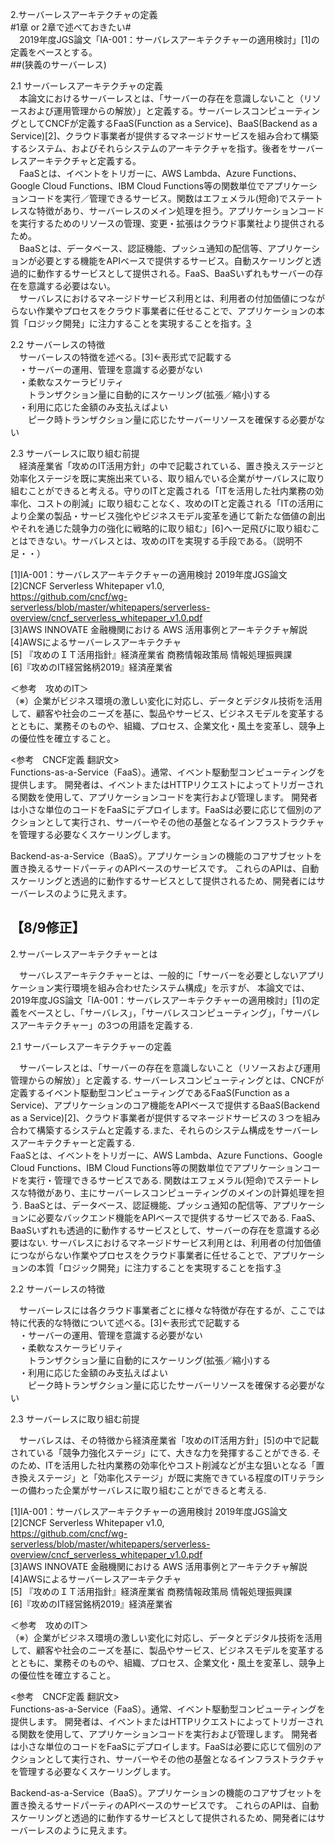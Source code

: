 2.サーバーレスアーキテクチャの定義  
#1章 or 2章で述べておきたい#  
　2019年度JGS論文「IA-001：サーバレスアーキテクチャーの適用検討」[1]の定義をベースとする。  
##(狭義のサーバーレス)  

2.1 サーバーレスアーキテクチャの定義  
　本論文におけるサーバーレスとは、「サーバーの存在を意識しないこと（リソースおよび運用管理からの解放）」と定義する。サーバーレスコンピューティングとしてCNCFが定義するFaaS(Function as a Service)、BaaS(Backend as a Service)[2]、クラウド事業者が提供するマネージドサービスを組み合わて構築するシステム、およびそれらシステムのアーキテクチャを指す。後者をサーバーレスアーキテクチャと定義する。  
　FaaSとは、イベントをトリガーに、AWS Lambda、Azure Functions、Google Cloud Functions、IBM Cloud  Functions等の関数単位でアプリケーションコードを実行／管理できるサービス。関数はエフェメラル(短命)でステートレスな特徴があり、サーバーレスのメイン処理を担う。アプリケーションコードを実行するためのリソースの管理、変更・拡張はクラウド事業社より提供されるため。  
　BaaSとは、データベース、認証機能、プッシュ通知の配信等、アプリケーションが必要とする機能をAPIベースで提供するサービス。自動スケーリングと透過的に動作するサービスとして提供される。FaaS、BaaSいずれもサーバーの存在を意識する必要はない。  
　サーバレスにおけるマネージドサービス利用とは、利用者の付加価値につながらない作業やプロセスをクラウド事業者に任せることで、アプリケーションの本質「ロジック開発」に注力することを実現することを指す。[3](図1)  

2.2 サーバーレスの特徴  
　サーバーレスの特徴を述べる。[3]←表形式で記載する  
　・サーバーの運用、管理を意識する必要がない  
　・柔軟なスケーラビリティ  
　　トランザクション量に自動的にスケーリング(拡張／縮小)する  
　・利用に応じた金額のみ支払えばよい  
　　ピーク時トランザクション量に応じたサーバーリソースを確保する必要がない  

2.3 サーバーレスに取り組む前提  
　経済産業省「攻めのIT活用方針」の中で記載されている、置き換えステージと効率化ステージを既に実施出来ている、取り組んでいる企業がサーバレスに取り組むことができると考える。守りのITと定義される「ITを活用した社内業務の効率化、コストの削減」に取り組むことなく、攻めのITと定義される「ITの活用により企業の製品・サービス強化やビジネスモデル変革を通じて新たな価値の創出やそれを通じた競争力の強化に戦略的に取り組む」[6]へ一足飛びに取り組むことはできない。サーバレスとは、攻めのITを実現する手段である。（説明不足・・）


[1]IA-001：サーバレスアーキテクチャーの適用検討 2019年度JGS論文  
[2]CNCF Serverless Whitepaper v1.0,  
https://github.com/cncf/wg-serverless/blob/master/whitepapers/serverless-overview/cncf_serverless_whitepaper_v1.0.pdf  
[3]AWS INNOVATE 金融機関における AWS 活用事例とアーキテクチャ解説  
[4]AWSによるサーバーレスアーキテクチャ  
[5] 『攻めのＩＴ活用指針』経済産業省 商務情報政策局 情報処理振興課  
[6]『攻めのIT経営銘柄2019』経済産業省  

＜参考　攻めのIT＞  
（※）企業がビジネス環境の激しい変化に対応し、データとデジタル技術を活用して、顧客や社会のニーズを基に、製品やサービス、ビジネスモデルを変革するとともに、業務そのものや、組織、プロセス、企業文化・風土を変革し、競争上の優位性を確立すること。  

<参考　CNCF定義 翻訳文>  
Functions-as-a-Service（FaaS）。通常、イベント駆動型コンピューティングを提供します。 開発者は、イベントまたはHTTPリクエストによってトリガーされる関数を使用して、アプリケーションコードを実行および管理します。 開発者は小さな単位のコードをFaaSにデプロイします。FaaSは必要に応じて個別のアクションとして実行され、サーバーやその他の基盤となるインフラストラクチャを管理する必要なくスケーリングします。  

Backend-as-a-Service（BaaS）。アプリケーションの機能のコアサブセットを置き換えるサードパーティのAPIベースのサービスです。 これらのAPIは、自動スケーリングと透過的に動作するサービスとして提供されるため、開発者にはサーバーレスのように見えます。  


## 【8/9修正】

2.サーバーレスアーキテクチャーとは

　サーバレスアーキテクチャーとは、一般的に「サーバーを必要としないアプリケーション実行環境を組み合わせたシステム構成」を示すが、
本論文では、2019年度JGS論文「IA-001：サーバレスアーキテクチャーの適用検討」[1]の定義をベースとし、「サーバレス」，「サーバレスコンピューティング」，「サーバレスアーキテクチャー」の3つの用語を定義する.

2.1 サーバーレスアーキテクチャーの定義

　サーバーレスとは、「サーバーの存在を意識しないこと（リソースおよび運用管理からの解放）」と定義する.
サーバーレスコンピューティングとは、CNCFが定義するイベント駆動型コンピューティングであるFaaS(Function as a Service)、アプリケーションのコア機能をAPIベースで提供するBaaS(Backend as a Service)[2]、クラウド事業者が提供するマネージドサービスの３つを組み合わて構築するシステムと定義する.また、それらのシステム構成をサーバーレスアーキテクチャーと定義する.  
FaaSとは、イベントをトリガーに、AWS Lambda、Azure Functions、Google Cloud Functions、IBM Cloud Functions等の関数単位でアプリケーションコードを実行・管理できるサービスである.
関数はエフェメラル(短命)でステートレスな特徴があり、主にサーバーレスコンピューティングのメインの計算処理を担う.
BaaSとは、データベース、認証機能、プッシュ通知の配信等、アプリケーションに必要なバックエンド機能をAPIベースで提供するサービスである.
FaaS、BaaSいずれも透過的に動作するサービスとして、サーバーの存在を意識する必要はない.
サーバレスにおけるマネージドサービス利用とは、利用者の付加価値につながらない作業やプロセスをクラウド事業者に任せることで、アプリケーションの本質「ロジック開発」に注力することを実現することを指す.[3](図1)  

2.2 サーバーレスの特徴  

　サーバーレスには各クラウド事業者ごとに様々な特徴が存在するが、ここでは特に代表的な特徴について述べる。[3]←表形式で記載する  
　・サーバーの運用、管理を意識する必要がない  
　・柔軟なスケーラビリティ  
　　トランザクション量に自動的にスケーリング(拡張／縮小)する  
　・利用に応じた金額のみ支払えばよい  
　　ピーク時トランザクション量に応じたサーバーリソースを確保する必要がない  

2.3 サーバーレスに取り組む前提 

　サーバレスは、その特徴から経済産業省「攻めのIT活用方針」[5]の中で記載されている「競争力強化ステージ」にて、大きな力を発揮することができる.
そのため、ITを活用した社内業務の効率化やコスト削減などが主な狙いとなる「置き換えステージ」と「効率化ステージ」が既に実施できている程度のITリテラシーの備わった企業がサーバレスに取り組むことができると考える.


[1]IA-001：サーバレスアーキテクチャーの適用検討 2019年度JGS論文  
[2]CNCF Serverless Whitepaper v1.0,  
https://github.com/cncf/wg-serverless/blob/master/whitepapers/serverless-overview/cncf_serverless_whitepaper_v1.0.pdf  
[3]AWS INNOVATE 金融機関における AWS 活用事例とアーキテクチャ解説  
[4]AWSによるサーバーレスアーキテクチャ  
[5] 『攻めのＩＴ活用指針』経済産業省 商務情報政策局 情報処理振興課  
[6]『攻めのIT経営銘柄2019』経済産業省  

＜参考　攻めのIT＞  
（※）企業がビジネス環境の激しい変化に対応し、データとデジタル技術を活用して、顧客や社会のニーズを基に、製品やサービス、ビジネスモデルを変革するとともに、業務そのものや、組織、プロセス、企業文化・風土を変革し、競争上の優位性を確立すること。  

<参考　CNCF定義 翻訳文>  
Functions-as-a-Service（FaaS）。通常、イベント駆動型コンピューティングを提供します。 開発者は、イベントまたはHTTPリクエストによってトリガーされる関数を使用して、アプリケーションコードを実行および管理します。 開発者は小さな単位のコードをFaaSにデプロイします。FaaSは必要に応じて個別のアクションとして実行され、サーバーやその他の基盤となるインフラストラクチャを管理する必要なくスケーリングします。  

Backend-as-a-Service（BaaS）。アプリケーションの機能のコアサブセットを置き換えるサードパーティのAPIベースのサービスです。 これらのAPIは、自動スケーリングと透過的に動作するサービスとして提供されるため、開発者にはサーバーレスのように見えます。  
